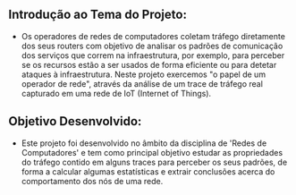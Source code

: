 ## Introdução ao Tema do Projeto:
- Os operadores de redes de computadores coletam tráfego diretamente dos seus routers com objetivo de analisar os padrões de comunicação dos serviços que correm na infraestrutura, por exemplo, para perceber se os recursos estão a ser usados de forma eficiente ou para detetar ataques à infraestrutura. Neste projeto exercemos "o papel de um operador de rede", através da análise de um trace de tráfego real capturado em uma rede de IoT (Internet of Things).

## Objetivo Desenvolvido:
- Este projeto foi desenvolvido no âmbito da disciplina de 'Redes de Computadores' e tem como principal objetivo estudar as propriedades do tráfego contido em alguns traces para perceber os seus padrões, de forma a calcular algumas estatísticas e extrair conclusões acerca do comportamento dos nós de uma rede.

